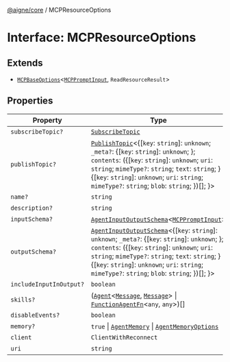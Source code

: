 [@aigne/core](../wiki/Home) / MCPResourceOptions

# Interface: MCPResourceOptions

## Extends

- [`MCPBaseOptions`](../wiki/Interface.MCPBaseOptions)\<[`MCPPromptInput`](../wiki/Interface.MCPPromptInput), `ReadResourceResult`\>

## Properties

| Property                                                  | Type                                                                                                                                                                                                                                                                                                                                                                   | Inherited from                                                                                                                       |
| --------------------------------------------------------- | ---------------------------------------------------------------------------------------------------------------------------------------------------------------------------------------------------------------------------------------------------------------------------------------------------------------------------------------------------------------------- | ------------------------------------------------------------------------------------------------------------------------------------ |
| <a id="subscribetopic"></a> `subscribeTopic?`             | [`SubscribeTopic`](../wiki/TypeAlias.SubscribeTopic)                                                                                                                                                                                                                                                                                                                   | [`MCPBaseOptions`](../wiki/Interface.MCPBaseOptions).[`subscribeTopic`](../wiki/Interface.MCPBaseOptions#subscribetopic)             |
| <a id="publishtopic"></a> `publishTopic?`                 | [`PublishTopic`](../wiki/TypeAlias.PublishTopic)\<\{[`key`: `string`]: `unknown`; `_meta?`: \{[`key`: `string`]: `unknown`; \}; `contents`: (\{[`key`: `string`]: `unknown`; `uri`: `string`; `mimeType?`: `string`; `text`: `string`; \} \| \{[`key`: `string`]: `unknown`; `uri`: `string`; `mimeType?`: `string`; `blob`: `string`; \})[]; \}\>                     | [`MCPBaseOptions`](../wiki/Interface.MCPBaseOptions).[`publishTopic`](../wiki/Interface.MCPBaseOptions#publishtopic)                 |
| <a id="name"></a> `name?`                                 | `string`                                                                                                                                                                                                                                                                                                                                                               | [`MCPBaseOptions`](../wiki/Interface.MCPBaseOptions).[`name`](../wiki/Interface.MCPBaseOptions#name)                                 |
| <a id="description"></a> `description?`                   | `string`                                                                                                                                                                                                                                                                                                                                                               | [`MCPBaseOptions`](../wiki/Interface.MCPBaseOptions).[`description`](../wiki/Interface.MCPBaseOptions#description)                   |
| <a id="inputschema"></a> `inputSchema?`                   | [`AgentInputOutputSchema`](../wiki/TypeAlias.AgentInputOutputSchema)\<[`MCPPromptInput`](../wiki/Interface.MCPPromptInput)\>                                                                                                                                                                                                                                           | [`MCPBaseOptions`](../wiki/Interface.MCPBaseOptions).[`inputSchema`](../wiki/Interface.MCPBaseOptions#inputschema)                   |
| <a id="outputschema"></a> `outputSchema?`                 | [`AgentInputOutputSchema`](../wiki/TypeAlias.AgentInputOutputSchema)\<\{[`key`: `string`]: `unknown`; `_meta?`: \{[`key`: `string`]: `unknown`; \}; `contents`: (\{[`key`: `string`]: `unknown`; `uri`: `string`; `mimeType?`: `string`; `text`: `string`; \} \| \{[`key`: `string`]: `unknown`; `uri`: `string`; `mimeType?`: `string`; `blob`: `string`; \})[]; \}\> | [`MCPBaseOptions`](../wiki/Interface.MCPBaseOptions).[`outputSchema`](../wiki/Interface.MCPBaseOptions#outputschema)                 |
| <a id="includeinputinoutput"></a> `includeInputInOutput?` | `boolean`                                                                                                                                                                                                                                                                                                                                                              | [`MCPBaseOptions`](../wiki/Interface.MCPBaseOptions).[`includeInputInOutput`](../wiki/Interface.MCPBaseOptions#includeinputinoutput) |
| <a id="skills"></a> `skills?`                             | ([`Agent`](../wiki/Class.Agent)\<[`Message`](../wiki/TypeAlias.Message), [`Message`](../wiki/TypeAlias.Message)\> \| [`FunctionAgentFn`](../wiki/TypeAlias.FunctionAgentFn)\<`any`, `any`\>)[]                                                                                                                                                                         | [`MCPBaseOptions`](../wiki/Interface.MCPBaseOptions).[`skills`](../wiki/Interface.MCPBaseOptions#skills)                             |
| <a id="disableevents"></a> `disableEvents?`               | `boolean`                                                                                                                                                                                                                                                                                                                                                              | [`MCPBaseOptions`](../wiki/Interface.MCPBaseOptions).[`disableEvents`](../wiki/Interface.MCPBaseOptions#disableevents)               |
| <a id="memory"></a> `memory?`                             | `true` \| [`AgentMemory`](../wiki/Class.AgentMemory) \| [`AgentMemoryOptions`](../wiki/Interface.AgentMemoryOptions)                                                                                                                                                                                                                                                   | [`MCPBaseOptions`](../wiki/Interface.MCPBaseOptions).[`memory`](../wiki/Interface.MCPBaseOptions#memory)                             |
| <a id="client"></a> `client`                              | `ClientWithReconnect`                                                                                                                                                                                                                                                                                                                                                  | [`MCPBaseOptions`](../wiki/Interface.MCPBaseOptions).[`client`](../wiki/Interface.MCPBaseOptions#client)                             |
| <a id="uri"></a> `uri`                                    | `string`                                                                                                                                                                                                                                                                                                                                                               | -                                                                                                                                    |
